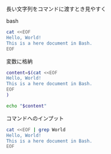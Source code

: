 長い文字列をコマンドに渡すとき見やすく

bash
```bash
cat <<EOF
Hello, World!
This is a here document in Bash.
EOF

```

変数に格納
```bash
content=$(cat <<EOF
Hello, World!
This is a here document in Bash.
EOF
)

echo "$content"

```

コマンドへのインプット
```bash
cat <<EOF | grep World
Hello, World!
This is a here document in Bash.
EOF

```
